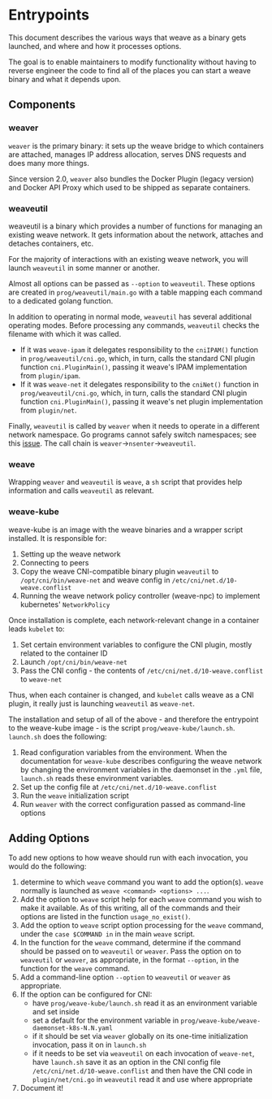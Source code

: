 # Entrypoints

This document describes the various ways that weave as a binary gets launched, and where and how it processes options.

The goal is to enable maintainers to modify functionality without having to reverse engineer the code to find all of the places you can start a weave binary and what it depends upon.

## Components
### weaver

`weaver` is the primary binary: it sets up the weave bridge to which containers are attached, manages IP address allocation, serves DNS requests and does many more things.

Since version 2.0, `weaver` also bundles the Docker Plugin (legacy version) and Docker API Proxy which used to be shipped as separate containers.

### weaveutil
weaveutil is a binary which provides a number of functions for managing an existing weave network. It gets information about the network, attaches and detaches containers, etc.

For the majority of interactions with an existing weave network, you will launch `weaveutil` in some manner or another.

Almost all options can be passed as `--option` to `weaveutil`. These options are created in `prog/weaveutil/main.go` with a table mapping each command to a dedicated golang function.

In addition to operating in normal mode, `weaveutil` has several additional operating modes. Before processing any commands, `weaveutil` checks the filename with which it was called.

* If it was `weave-ipam` it delegates responsibility to the `cniIPAM()` function in `prog/weaveutil/cni.go`, which, in turn, calls the standard CNI plugin function `cni.PluginMain()`, passing it weave's IPAM implementation from `plugin/ipam`.
* If it was `weave-net` it delegates responsibility to the `cniNet()` function in `prog/weaveutil/cni.go`, which, in turn, calls the standard CNI plugin function `cni.PluginMain()`, passing it weave's net plugin implementation from `plugin/net`.

Finally, `weaveutil` is called by `weaver` when it needs to operate in a different network namespace.
Go programs cannot safely switch namespaces; see this [issue](http://github.com/vishvananda/netns/issues/17).
The call chain is `weaver`->`nsenter`->`weaveutil`.

### weave
Wrapping `weaver` and `weaveutil` is `weave`, a `sh` script that provides help information and calls `weaveutil` as relevant.

### weave-kube
weave-kube is an image with the weave binaries and a wrapper script installed. It is responsible for:

1. Setting up the weave network
2. Connecting to peers
3. Copy the weave CNI-compatible binary plugin `weaveutil` to `/opt/cni/bin/weave-net` and weave config in `/etc/cni/net.d/10-weave.conflist`
4. Running the weave network policy controller (weave-npc) to implement kubernetes' `NetworkPolicy`

Once installation is complete, each network-relevant change in a container leads `kubelet` to:

1. Set certain environment variables to configure the CNI plugin, mostly related to the container ID
2. Launch `/opt/cni/bin/weave-net`
3. Pass the CNI config - the contents of `/etc/cni/net.d/10-weave.conflist` to `weave-net`

Thus, when each container is changed, and `kubelet` calls weave as a CNI plugin, it really just is launching `weaveutil` as `weave-net`.

The installation and setup of all of the above - and therefore the entrypoint to the weave-kube image - is the script `prog/weave-kube/launch.sh`. `launch.sh` does the following:

1. Read configuration variables from the environment. When the documentation for `weave-kube` describes configuring the weave network by changing the environment variables in the daemonset in the `.yml` file, `launch.sh` reads these environment variables.
2. Set up the config file at `/etc/cni/net.d/10-weave.conflist`
3. Run the `weave` initialization script
4. Run `weaver` with the correct configuration passed as command-line options


## Adding Options
To add new options to how weave should run with each invocation, you would do the following:

1. determine to which `weave` command you want to add the option(s). `weave` normally is launched as `weave <command> <options> ...`.
2. Add the option to `weave` script help for each `weave` command you wish to make it available. As of this writing, all of the commands and their options are listed in the function `usage_no_exist()`.
3. Add the option to `weave` script option processing for the `weave` command, under the `case $COMMAND in` in the main `weave` script.
4. In the function for the `weave` command, determine if the command should be passed on to `weaveutil` or `weaver`. Pass the option on to `weaveutil` or `weaver`, as appropriate, in the format `--option`, in the function for the `weave` command.
5. Add a command-line option `--option` to `weaveutil` or `weaver` as appropriate.
6. If the option can be configured for CNI:
    * have `prog/weave-kube/launch.sh` read it as an environment variable and set inside
    * set a default for the environment variable in `prog/weave-kube/weave-daemonset-k8s-N.N.yaml`
    * if it should be set via `weaver` globally on its one-time initialization invocation, pass it on in `launch.sh`
    * if it needs to be set via `weaveutil` on each invocation of `weave-net`, have `launch.sh` save it as an option in the CNI config file `/etc/cni/net.d/10-weave.conflist` and then have the CNI code in `plugin/net/cni.go` in `weaveutil` read it and use where appropriate
7. Document it!

